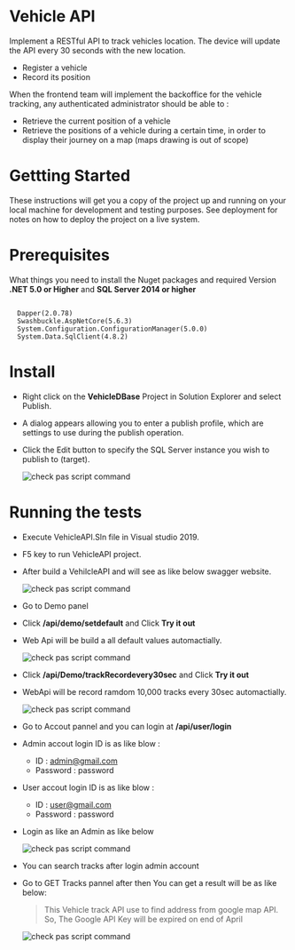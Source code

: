 # Vehicle API

Implement a RESTful API to track vehicles location. The device will update the API every 30 seconds with the
new location.
  - Register a vehicle
  - Record its position

When the frontend team will implement the backoffice for the vehicle tracking, any authenticated administrator
should be able to :

  - Retrieve the current position of a vehicle
  - Retrieve the positions of a vehicle during a certain time, in order to display their journey on a map
(maps drawing is out of scope)

# Gettting Started

These instructions will get you a copy of the project up and running on your local machine for development and testing purposes. See deployment for notes on how to deploy the project on a live system.

# Prerequisites
What things you need to install the Nuget packages and required Version **.NET 5.0 or Higher** and **SQL Server 2014 or higher**

```  

  Dapper(2.0.78)
  Swashbuckle.AspNetCore(5.6.3)
  System.Configuration.ConfigurationManager(5.0.0)
  System.Data.SqlClient(4.8.2)

```

# Install

- Right click on the **VehicleDBase** Project in Solution Explorer and select Publish.
- A dialog appears allowing you to enter a publish profile, which are settings to use during the publish operation.
- Click the Edit button to specify the SQL Server instance you wish to publish to (target).

  ![check pas script command](https://i.imgur.com/lXCLKjP.png)

# Running the tests

- Execute VehicleAPI.Sln file in Visual studio 2019.
- F5 key to run VehicleAPI project.
- After build a VehilcleAPI and will see as like below swagger website.

  ![check pas script command](https://i.imgur.com/ywpuBrH.png)

- Go to Demo panel 
- Click **/api/demo/setdefault** and Click **Try it out** 
- Web Api will be build a all default values automactially.

  ![check pas script command](https://i.imgur.com/Ip6FW33.png)

- Click **/api/Demo/trackRecordevery30sec** and Click **Try it out**  
- WebApi will be record ramdom 10,000 tracks every 30sec automactially. 

  ![check pas script command](https://i.imgur.com/wUnegdp.png)

- Go to Accout pannel and you can login at **/api/user/login**
- Admin accout login ID is as like blow :
  - ID : admin@gmail.com
  - Password : password

- User accout login ID is as like blow :
  - ID : user@gmail.com
  - Password : password  

- Login as like an Admin as like below 

  ![check pas script command](https://i.imgur.com/MUvgfd1.png)

- You can search tracks after login admin account 
- Go to GET Tracks pannel after then You can get a result will be as like below:

    > This Vehicle track API use to find address from google map API. So, The Google API Key will be expired on end of April  

  ![check pas script command](https://i.imgur.com/HD8uvPV.png)
